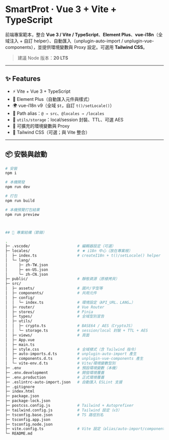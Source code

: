 # SmartProt · Vue 3 + Vite + TypeScript

前端專案範本，整合 **Vue 3 / Vite / TypeScript**、**Element Plus**、**vue-i18n**（全域注入 + 自訂 helper）、自動匯入（unplugin-auto-import / unplugin-vue-components），並提供環境變數與 Proxy 設定。可選用 **Tailwind CSS**。

> 建議 Node 版本：**20 LTS**

---

## ✨ Features

- ⚡️ Vite + Vue 3 + TypeScript  
- 🧩 Element Plus（自動匯入元件與樣式）  
- 🌍 vue-i18n v9（全域 `$t`，自訂 `t()/setLocale()`）  
- 🧭 Path alias：`@ → src`、`@locales → /locales`  
- 🔐 `utils/storage`：local/session 封裝、TTL、可選 AES  
- 🧰 可擴充的環境變數與 Proxy  
- 🎨 Tailwind CSS（可選；與 Vite 整合）

---

## 📦 安裝與啟動

```bash
# 安裝
npm i

# 本機開發
npm run dev

# 打包
npm run build

# 本機預覽打包結果
npm run preview



## 📁 專案結構（節錄）

.
├─ .vscode/                     # 編輯器設定（可選）
├─ locales/                     # ★ i18n 中心（放在專案根）
│  ├─ index.ts                  # createI18n + t()/setLocale() helper
│  └─ lang/
│     ├─ zh-TW.json
│     ├─ en-US.json
│     └─ zh-CN.json
├─ public/                      # 靜態資源（原樣拷貝）
├─ src/
│  ├─ assets/                   # 圖片/字型等
│  ├─ components/               # 共用元件
│  ├─ config/
│  │  └─ index.ts               # 環境設定（API_URL、LANG…）
│  ├─ router/                   # Vue Router
│  ├─ stores/                   # Pinia
│  ├─ types/                    # 全域型別宣告
│  ├─ utils/
│  │  ├─ crypto.ts              # BASE64 / AES（CryptoJS）
│  │  └─ storage.ts             # session/local 封裝 + TTL + AES
│  ├─ views/                    # 頁面
│  ├─ App.vue
│  ├─ main.ts
│  ├─ style.css                 # 全域樣式（含 Tailwind 指令）
│  ├─ auto-imports.d.ts         # unplugin-auto-import 產生
│  ├─ components.d.ts           # unplugin-vue-components 產生
│  └─ vite-env.d.ts             # Vite/環境變數型別
├─ .env                         # 預設環境變數（本機）
├─ .env.development             # 開發環境覆蓋
├─ .env.production              # 正式環境覆蓋
├─ .eslintrc-auto-import.json   # 自動匯入 ESLint 支援
├─ .gitignore
├─ index.html
├─ package.json
├─ package-lock.json
├─ postcss.config.js            # Tailwind + Autoprefixer
├─ tailwind.config.js           # Tailwind 設定（v3）
├─ tsconfig.base.json           # TS 路徑別名
├─ tsconfig.app.json
├─ tsconfig.node.json
├─ vite.config.ts               # Vite 設定（alias/auto-import/components/proxy）
└─ README.md
